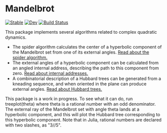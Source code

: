 # Mandelbrot

[![Stable](https://img.shields.io/badge/docs-stable-blue.svg)](https://jeffwack.github.io/Mandelbrot.jl/stable/)
[![Dev](https://img.shields.io/badge/docs-dev-blue.svg)](https://jeffwack.github.io/Mandelbrot.jl/dev/)
[![Build Status](https://github.com/jeffwack/Mandelbrot.jl/actions/workflows/CI.yml/badge.svg?branch=main)](https://github.com/jeffwack/Mandelbrot.jl/actions/workflows/CI.yml?query=branch%3Amain)

This package implements several algorithms related to complex quadratic dynamics. 
- The spider algorithm calculates the center of a hyperbolic component of the Mandelbrot set from one of its external angles. [Read about the spider algorithm.](https://pi.math.cornell.edu/~hubbard/SpidersFinal.pdf)
- The external angles of a hyperbolic component can be calculated from an angled internal address, describing the path to this component from zero. [Read about internal addresses.](https://arxiv.org/abs/math/9411238)
- A combinatorial description of a Hubbard trees can be generated from a kneading sequence, and when oriented in the plane can produce external angles. [Read about Hubbard trees.](https://www.mat.univie.ac.at/~bruin/papers/bkafsch.pdf)

This package is a work in progress. To see what it can do, run treeplot(theta) where theta is a rational number with an odd denominator. The external ray of the Mandelbrot set with angle theta lands at a hyperbolic component, and this will plot the Hubbard tree corresponding to this hyperbolic component. Note that in Julia, rational numbers are declared with two slashes, as "3//5".
